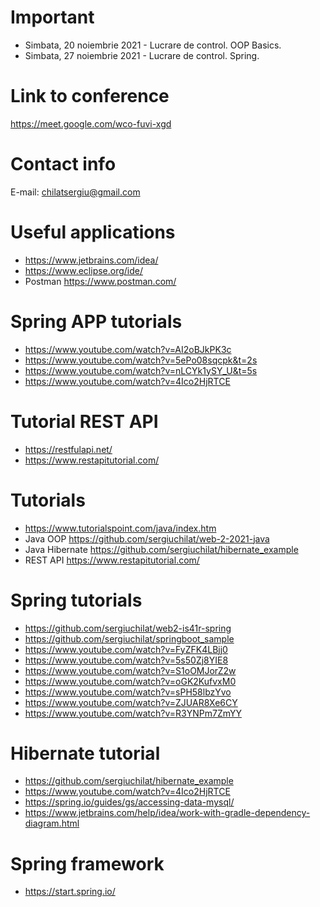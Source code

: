 # Important
+ Simbata, 20 noiembrie 2021 - Lucrare de control. OOP Basics.
+ Simbata, 27 noiembrie 2021 - Lucrare de control. Spring.

# Link to conference
https://meet.google.com/wco-fuvi-xgd

# Contact info
E-mail: chilatsergiu@gmail.com

# Useful applications
+ https://www.jetbrains.com/idea/
+ https://www.eclipse.org/ide/
+ Postman https://www.postman.com/

# Spring APP tutorials
+ https://www.youtube.com/watch?v=AI2oBJkPK3c
+ https://www.youtube.com/watch?v=5ePo08sqcpk&t=2s
+ https://www.youtube.com/watch?v=nLCYk1ySY_U&t=5s
+ https://www.youtube.com/watch?v=4Ico2HjRTCE

# Tutorial REST API
+ https://restfulapi.net/
+ https://www.restapitutorial.com/

# Tutorials
+ https://www.tutorialspoint.com/java/index.htm
+ Java OOP https://github.com/sergiuchilat/web-2-2021-java
+ Java Hibernate https://github.com/sergiuchilat/hibernate_example
+ REST API https://www.restapitutorial.com/

# Spring tutorials
+ https://github.com/sergiuchilat/web2-is41r-spring
+ https://github.com/sergiuchilat/springboot_sample
+ https://www.youtube.com/watch?v=FyZFK4LBjj0
+ https://www.youtube.com/watch?v=5s50Zj8YIE8
+ https://www.youtube.com/watch?v=S1oOMJorZ2w
+ https://www.youtube.com/watch?v=oGK2KufvxM0
+ https://www.youtube.com/watch?v=sPH58lbzYvo
+ https://www.youtube.com/watch?v=ZJUAR8Xe6CY
+ https://www.youtube.com/watch?v=R3YNPm7ZmYY

# Hibernate tutorial
+ https://github.com/sergiuchilat/hibernate_example
+ https://www.youtube.com/watch?v=4Ico2HjRTCE
+ https://spring.io/guides/gs/accessing-data-mysql/
+ https://www.jetbrains.com/help/idea/work-with-gradle-dependency-diagram.html


# Spring framework
+ https://start.spring.io/
